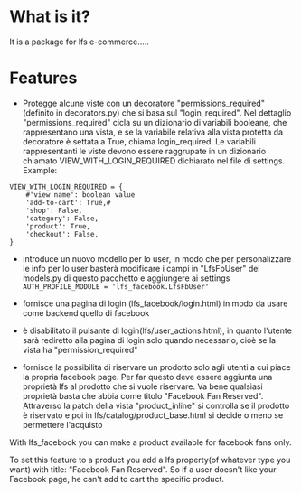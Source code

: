 What is it?
====================
It is a package for lfs e-commerce.....

Features
=============
* Protegge alcune viste con un decoratore "permissions_required" (definito in decorators.py) che si basa sul "login_required". 
Nel dettaglio "permissions_required" cicla su un dizionario di variabili booleane, che rappresentano una vista, 
e se la variabile relativa alla vista protetta da decoratore è settata a True, chiama login_required.
Le variabili rappresentanti le viste devono essere raggrupate in un dizionario chiamato VIEW_WITH_LOGIN_REQUIRED 
dichiarato nel file di settings. 
Example:
```
VIEW_WITH_LOGIN_REQUIRED = {
    #'view name': boolean value
    'add-to-cart': True,#
    'shop': False,
    'category': False,
    'product': True,
    'checkout': False,
}
```

* introduce un nuovo modello per lo user, in modo che per personalizzare le info per lo user  basterà modificare 
i campi in "LfsFbUser" del models.py di questo pacchetto e aggiungere ai settings `AUTH_PROFILE_MODULE = 'lfs_facebook.LfsFbUser'`

* fornisce una pagina di login (lfs_facebook/login.html) in modo da usare come backend quello di facebook 

* è disabilitato il pulsante di login(lfs/user_actions.html), in quanto l'utente sarà rediretto alla pagina di login solo quando necessario, cioè se la vista ha "permission_required"

* fornisce la possibilità di riservare un prodotto solo agli utenti a cui piace la propria facebook page.
Per far questo deve essere aggiunta una proprietà lfs al prodotto che si vuole riservare. Va bene qualsiasi proprietà basta
che abbia come titolo "Facebook Fan Reserved". Attraverso la patch della vista "product_inline" si controlla se il 
prodotto è riservato e poi in lfs/catalog/product_base.html si decide o meno se permettere l'acquisto

With lfs_facebook you can make a product available for facebook fans only.

   To set this feature to a product you add a lfs property(of whatever type you want) 
   with title: "Facebook Fan Reserved". So if a user doesn't like your Facebook page, he can't
   add to cart the specific product. 

